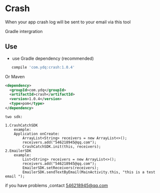 # Crash
When your app crash log will be sent to your email via this tool

Gradle intergration

## Use
* use Gradle dependency (recommended)
```groovy
   compile 'com.ydq:crash:1.0.4'
```

Or Maven
```xml
<dependency>
  <groupId>com.ydq</groupId>
  <artifactId>crash</artifactId>
  <version>1.0.4</version>
  <type>pom</type>
</dependency>
```

```text
two sdk:

1.CrashCatchSDK
    example:
    Application onCreate:
        ArrayList<String> receivers = new ArrayList<>();
        receivers.add("546218945@qq.com");
        CrashCatchSDK.init(this, receivers);
2.EmailerSDK
    example:
        List<String> receivers = new ArrayList<>();
        receivers.add("546218945@qq.com");
        EmailerSDK.setReceivers(receivers);
        EmailerSDK.sendTextByEmail(MainActivity.this, "this is a test email ");
```
   

if you have problems ,contact 546218945@qq.com
